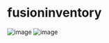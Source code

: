 # fusioninventory

![image](https://user-images.githubusercontent.com/102241648/160833348-6db758ec-d8b1-4d69-9cbe-9ae27605d05d.png)
![image](https://user-images.githubusercontent.com/102241648/160833369-fe30c0b1-7742-4c2e-930a-0df5a1c0966e.png)
